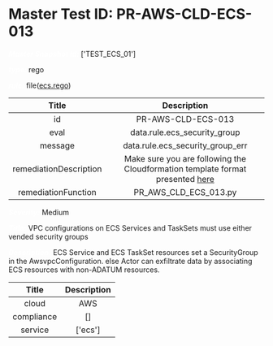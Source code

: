 



# Master Test ID: PR-AWS-CLD-ECS-013


***<font color="white">Master Snapshot Id:</font>*** ['TEST_ECS_01']

***<font color="white">type:</font>*** rego

***<font color="white">rule:</font>*** file([ecs.rego])  
  
  
  
  

|Title|Description|
| :---: | :---: |
|id|PR-AWS-CLD-ECS-013|
|eval|data.rule.ecs_security_group|
|message|data.rule.ecs_security_group_err|
|remediationDescription|Make sure you are following the Cloudformation template format presented <a href='https://docs.aws.amazon.com/AWSCloudFormation/latest/UserGuide/aws-properties-ecs-service-awsvpcconfiguration.html#cfn-ecs-service-awsvpcconfiguration-securitygroups' target='_blank'>here</a>|
|remediationFunction|PR_AWS_CLD_ECS_013.py|


***<font color="white">Severity:</font>*** Medium

***<font color="white">Title:</font>*** VPC configurations on ECS Services and TaskSets must use either vended security groups

***<font color="white">Description:</font>*** ECS Service and ECS TaskSet resources set a SecurityGroup in the AwsvpcConfiguration. else Actor can exfiltrate data by associating ECS resources with non-ADATUM resources.  
  
  

|Title|Description|
| :---: | :---: |
|cloud|AWS|
|compliance|[]|
|service|['ecs']|



[ecs.rego]: https://github.com/prancer-io/prancer-compliance-test/tree/master/aws/cloud/ecs.rego
